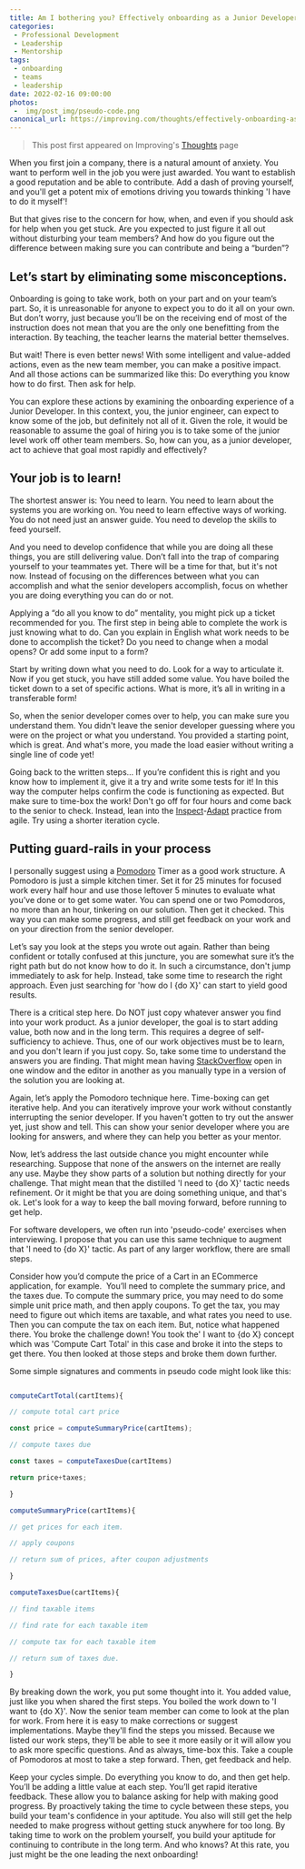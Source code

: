 ```yaml
---
title: Am I bothering you? Effectively onboarding as a Junior Developer
categories:
 - Professional Development
 - Leadership
 - Mentorship
tags:
 - onboarding
 - teams
 - leadership
date: 2022-02-16 09:00:00
photos: 
 -  img/post_img/pseudo-code.png
canonical_url: https://improving.com/thoughts/effectively-onboarding-as-a-junior-developer
---
```


> This post first appeared on Improving's [Thoughts](https://improving.com/thoughts/effectively-onboarding-as-a-junior-developer) page

When you first join a company, there is a natural amount of anxiety. You want to perform well in the job you were just awarded. You want to establish a good reputation and be able to contribute. Add a dash of proving yourself, and you'll get a potent mix of emotions driving you towards thinking 'I have to do it myself'! 

But that gives rise to the concern for how, when, and even if you should ask for help when you get stuck. Are you expected to just figure it all out without disturbing your team members? And how do you figure out the difference between making sure you can contribute and being a “burden”? 

## Let’s start by eliminating some misconceptions. 

Onboarding is going to take work, both on your part and on your team’s part. So, it is unreasonable for anyone to expect you to do it all on your own. But don’t worry, just because you’ll be on the receiving end of most of the instruction does not mean that you are the only one benefitting from the interaction. By teaching, the teacher learns the material better themselves.  

But wait! There is even better news! With some intelligent and value-added actions, even as the new team member, you can make a positive impact. And all those actions can be summarized like this: Do everything you know how to do first. Then ask for help. 

You can explore these actions by examining the onboarding experience of a Junior Developer. In this context, you, the junior engineer, can expect to know some of the job, but definitely not all of it. Given the role, it would be reasonable to assume the goal of hiring you is to take some of the junior level work off other team members. So, how can you, as a junior developer, act to achieve that goal most rapidly and effectively? 

## Your job is to learn! 

The shortest answer is: You need to learn. You need to learn about the systems you are working on. You need to learn effective ways of working. You do not need just an answer guide. You need to develop the skills to feed yourself. 

And you need to develop confidence that while you are doing all these things, you are still delivering value. Don’t fall into the trap of comparing yourself to your teammates yet. There will be a time for that, but it's not now. Instead of focusing on the differences between what you can accomplish and what the senior developers accomplish, focus on whether you are doing everything you can do or not.  

Applying a “do all you know to do” mentality, you might pick up a ticket recommended for you. The first step in being able to complete the work is just knowing what to do. Can you explain in English what work needs to be done to accomplish the ticket? Do you need to change when a modal opens? Or add some input to a form?  

Start by writing down what you need to do. Look for a way to articulate it. Now if you get stuck, you have still added some value. You have boiled the ticket down to a set of specific actions. What is more, it’s all in writing in a transferable form! 

So, when the senior developer comes over to help, you can make sure you understand them. You didn't leave the senior developer guessing where you were on the project or what you understand. You provided a starting point, which is great. And what's more, you made the load easier without writing a single line of code yet! 

Going back to the written steps... If you’re confident this is right and you know how to implement it, give it a try and write some tests for it! In this way the computer helps confirm the code is functioning as expected. But make sure to time-box the work! Don't go off for four hours and come back to the senior to check. Instead, lean into the [Inspect](https://scrumguides.org/scrum-guide.html#inspection)-[Adapt](https://scrumguides.org/scrum-guide.html#adaptation) practice from agile. Try using a shorter iteration cycle. 

## Putting guard-rails in your process 

I personally suggest using a [Pomodoro](https://en.wikipedia.org/wiki/Pomodoro_Technique#Description) Timer as a good work structure. A Pomodoro is just a simple kitchen timer. Set it for 25 minutes for focused work every half hour and use those leftover 5 minutes to evaluate what you’ve done or to get some water. You can spend one or two Pomodoros, no more than an hour, tinkering on our solution. Then get it checked. This way you can make some progress, and still get feedback on your work and on your direction from the senior developer.  

Let’s say you look at the steps you wrote out again. Rather than being confident or totally confused at this juncture, you are somewhat sure it’s the right path but do not know how to do it. In such a circumstance, don't jump immediately to ask for help. Instead, take some time to research the right approach. Even just searching for 'how do I {do X}' can start to yield good results. 

There is a critical step here. Do NOT just copy whatever answer you find into your work product. As a junior developer, the goal is to start adding value, both now and in the long term. This requires a degree of self-sufficiency to achieve. Thus, one of our work objectives must be to learn, and you don't learn if you just copy. So, take some time to understand the answers you are finding. That might mean having [StackOverflow](https://stackoverflow.com/) open in one window and the editor in another as you manually type in a version of the solution you are looking at.  

Again, let’s apply the Pomodoro technique here. Time-boxing can get iterative help. And you can iteratively improve your work without constantly interrupting the senior developer. If you haven't gotten to try out the answer yet, just show and tell. This can show your senior developer where you are looking for answers, and where they can help you better as your mentor.  

Now, let’s address the last outside chance you might encounter while researching. Suppose that none of the answers on the internet are really any use. Maybe they show parts of a solution but nothing directly for your challenge. That might mean that the distilled 'I need to {do X}' tactic needs refinement. Or it might be that you are doing something unique, and that's ok. Let's look for a way to keep the ball moving forward, before running to get help. 

For software developers, we often run into 'pseudo-code' exercises when interviewing. I propose that you can use this same technique to augment that 'I need to {do X}' tactic. As part of any larger workflow, there are small steps. 

Consider how you’d compute the price of a Cart in an ECommerce application, for example.  You’ll need to complete the summary price, and the taxes due. To compute the summary price, you may need to do some simple unit price math, and then apply coupons. To get the tax, you may need to figure out which items are taxable, and what rates you need to use. Then you can compute the tax on each item. But, notice what happened there. You broke the challenge down! You took the' I want to {do X} concept which was 'Compute Cart Total' in this case and broke it into the steps to get there. You then looked at those steps and broke them down further.  

Some simple signatures and comments in pseudo code might look like this:  

```javascript 

computeCartTotal(cartItems){ 

// compute total cart price 

const price = computeSummaryPrice(cartItems); 

// compute taxes due 

const taxes = computeTaxesDue(cartItems) 

return price+taxes; 

} 

computeSummaryPrice(cartItems){ 

// get prices for each item.  

// apply coupons 

// return sum of prices, after coupon adjustments 

} 

computeTaxesDue(cartItems){ 

// find taxable items 

// find rate for each taxable item 

// compute tax for each taxable item 

// return sum of taxes due. 

} 

``` 

   

By breaking down the work, you put some thought into it. You added value, just like you when shared the first steps. You boiled the work down to 'I want to {do X}'. Now the senior team member can come to look at the plan for work. From here it is easy to make corrections or suggest implementations. Maybe they'll find the steps you missed. Because we listed our work steps, they'll be able to see it more easily or it will allow you to ask more specific questions. And as always, time-box this. Take a couple of Pomodoros at most to take a step forward. Then, get feedback and help.   

Keep your cycles simple. Do everything you know to do, and then get help. You’ll be adding a little value at each step. You’ll get rapid iterative feedback. These allow you to balance asking for help with making good progress. By proactively taking the time to cycle between these steps, you build your team's confidence in your aptitude. You also will still get the help needed to make progress without getting stuck anywhere for too long. By taking time to work on the problem yourself, you build your aptitude for continuing to contribute in the long term. And who knows? At this rate, you just might be the one leading the next onboarding! 